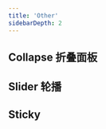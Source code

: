 ```yaml
---
title: 'Other'
sidebarDepth: 2
---
```


## Collapse 折叠面板
<ClientOnly>
  <sakura-collapse/>
</ClientOnly>

## Slider 轮播
<ClientOnly>
  <sakura-slide/>
</ClientOnly>

## Sticky
<ClientOnly>
  <sakura-slide/>
</ClientOnly>
